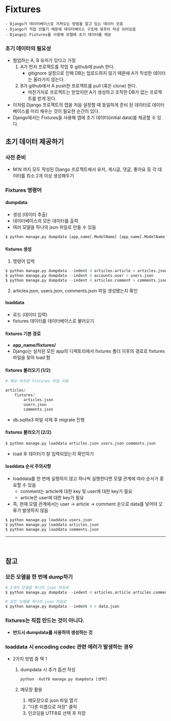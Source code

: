 # Fixtures
    - Django가 데이터베이스로 가져오는 방법을 알고 있는 데이터 모음
    - Django가 직접 만들기 때문에 데이터베이스 구조에 맞추어 작성 되어있음
    - Django는 Fixtures를 사용해 모델에 초기 데이터를 제공

### 초기 데이터의 필요성
- 협업하는 A, B 유저가 있다고 가정
    1. A가 먼저 프로젝트를 작업 후 github에 push 한다.
        - gitignore 설정으로 인해 DB는 업로드하지 않기 때문에 A가 작성한 데이터는 올라가지 않는다.
    2. B가 github에서 A push한 프로젝트를 pull (혹은 clone) 한다.
        - 마찬가지로 프로젝트는 받았지만 A가 생성하고 조작한 DB가 없는 프로젝트를 받게 된다.
- 이처럼 Django 프로젝트의 앱을 처음 설정할 때 동일하게 준비 된 데이터로 데이터베이스를 미리 채우는 것이 필요한 순간이 있다.
- Django에서는 Fixtures을 사용해 앱에 초기 데이터(initial data)를 제공할 수 있다.

## 초기 데이터 제공하기

### 사전 준비
- M:N 까지 모두 작성된 Django 프로젝트에서 유저, 게시글, 댓글, 좋아요 등 각 데이터를 최소 2개 이상 생성해두기

### Fixtures 명령어
#### dumpdata
- 생성 (데이터 추출)
- 데이터베이스의 모든 데이터를 출력
- 여러 모델을 하나의 json 파일로 만들 수 있음
```python
$ python manage.py dumpdata [app_name[.ModelName] [app_name[.ModelName] ...]] > filename.json
```

#### fixtures 생성
1. 명령어 입력

```python
$ python manage.py dumpdata --indent 4 articles.article > articles.json
$ python manage.py dumpdata --indent 4 accounts.user > users.json
$ python manage.py dumpdata --indent 4 articles.comment > comments.json
```

2. articles.json, users.json, comments.json 파일 생성됐는지 확인

#### loaddata
- 로드 (데이터 입력)
- fixtures 데이터를 데이터베이스로 불러오기

#### fixtures 기본 경로
- **app_name/fixtures/**
- Django는 설치된 모든 app의 디렉토리에서 fixtures 폴더 이후의 경로로 fixtures 파일을 찾아 load 함

#### fixtures 불러오기 (1/2)

```python
# 해당 위치로 fixtures 파일 이동

articles/
    fixtures/
        articles.json
        users.json
        comments.json
```

- db.sqlite3 파일 삭제 후 migrate 진행

#### fixtures 불러오기 (2/2)

```python
$ python manage.py loaddata articles.json users.json comments.json
```

- load 후 데이터가 잘 입력되었는지 확인하기

#### loaddata 순서 주의사항
- loaddata를 한 번에 실행하지 않고 하나씩 실행한다면 모델 관계에 따라 순서가 중요할 수 있음
    - comment는 article에 대한 key 및 user에 대한 key가 필요
    - article은 user에 대한 key가 필요
- 즉, 현재 모델 관계에서는 user -> article -> comment 순으로 data를 넣어야 오류가 발생하지 않음

```python
$ python manage.py loaddata users.json
$ python manage.py loaddata articles.json
$ python manage.py loaddata comments.json
```

---

<br>

## 참고

### 모든 모델을 한 번에 dump하기

```python
# 3개의 모델을 하나의 json 파일로
$ python manage.py dumpdata --indent 4 articles.article articles.comment accounts.user > data.json

# 모든 모델을 하나의 json 파일로
$ python manage.py dumpdata --indent 4 > data.json
```

### fixtures는 직접 만드는 것이 아니다.
- **반드시 dumpdata를 사용하여 생성하는 것**

### loaddata 시 encoding codec 관련 에러가 발생하는 경우
- 2가지 방법 중 택 1
    1. dumpdata 시 추가 옵션 작성
        ```python
        python -Xutf8 manage.py dumpdata [생략]
        ```

    2. 메모장 활용
        1. 메모장으로 json 파일 열기
        2. "다른 이름으로 저장" 클릭
        3. 인코딩을 UTF8로 선택 후 저장